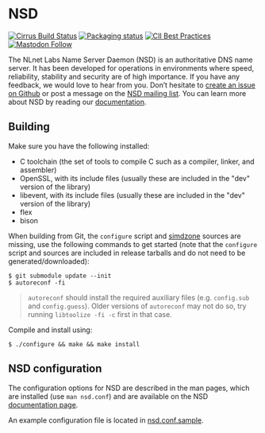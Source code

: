 # NSD

[![Cirrus Build Status](https://api.cirrus-ci.com/github/NLnetLabs/nsd.svg?branch=master)](https://cirrus-ci.com/github/NLnetLabs/nsd)
[![Packaging status](https://repology.org/badge/tiny-repos/nsd.svg)](https://repology.org/project/nsd/versions)
[![CII Best Practices](https://bestpractices.coreinfrastructure.org/projects/1462/badge)](https://bestpractices.coreinfrastructure.org/projects/1462)
[![Mastodon Follow](https://img.shields.io/mastodon/follow/109262826617293067?domain=https%3A%2F%2Ffosstodon.org&style=social)](https://fosstodon.org/@nlnetlabs)

The NLnet Labs Name Server Daemon (NSD) is an authoritative DNS name server.
It has been developed for operations in environments where speed,
reliability, stability and security are of high importance.  If you
have any feedback, we would love to hear from you. Don’t hesitate to
[create an issue on Github](https://github.com/NLnetLabs/nsd/issues/new)
or post a message on the
[NSD mailing list](https://lists.nlnetlabs.nl/mailman/listinfo/nsd-users).
You can learn more about NSD by reading our
[documentation](https://nsd.docs.nlnetlabs.nl/).

## Building

Make sure you have the following installed:
  * C toolchain (the set of tools to compile C such as a compiler, linker, and assembler)
  * OpenSSL, with its include files (usually these are included in the "dev" version of the library)
  * libevent, with its include files (usually these are included in the "dev" version of the library)
  * flex
  * bison

When building from Git, the `configure` script and [simdzone][simdzone]
sources are missing, use the following commands to get started (note that the
`configure` script and sources are included in release tarballs and do not
need to be generated/downloaded):

```
$ git submodule update --init
$ autoreconf -fi
```

> `autoreconf` should install the required auxiliary files (e.g. `config.sub`
> and `config.guess`). Older versions of `autoreconf` may not do so, try
> running `libtoolize -fi -c` first in that case.

Compile and install using:

```
$ ./configure && make && make install
```

## NSD configuration

The configuration options for NSD are described in the man pages, which are
installed (use `man nsd.conf`) and are available on the NSD
[documentation page](https://nsd.docs.nlnetlabs.nl/).

An example configuration file is located in
[nsd.conf.sample](https://github.com/NLnetLabs/nsd/blob/master/nsd.conf.sample.in).


[simdzone]: https://github.com/NLnetLabs/simdzone
